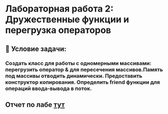 # Лабораторная работа 2: Дружественные функции и перегрузка операторов

## 📝  Условие задачи:
### Создать класс для работы с одномерными массивами: перегрузить оператор & для пересечения массивов.Память под массивы отводить динамически. Предоставить конструктор копирования. Определить friend функции для операций ввода-вывода в поток.


## Отчет по лабе [тут](otchet.pdf)


